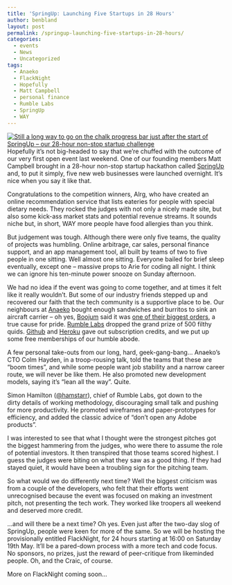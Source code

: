```yaml
---
title: 'SpringUp: Launching Five Startups in 28 Hours'
author: benbland
layout: post
permalink: /springup-launching-five-startups-in-28-hours/
categories:
  - events
  - News
  - Uncategorized
tags:
  - Anaeko
  - FlackNight
  - Hopefully
  - Matt Campbell
  - personal finance
  - Rumble Labs
  - SpringUp
  - WAY
---
```

[<img class="size-medium wp-image-346 alignleft" title="SpringUp_Team2" src="http://i1.wp.com/farsetlabs.org.uk/blog/wp-content/uploads/2012/04/SpringUp_Team2-200x300.jpg?fit=200%2C300" alt="Still a long way to go on the chalk progress bar just after the start of SpringUp – our 28-hour non-stop startup challenge" data-recalc-dims="1" />][1]Hopefully it&#8217;s not big-headed to say that we&#8217;re chuffed with the outcome of our very first open event last weekend. One of our founding members Matt Campbell brought in a 28-hour non-stop startup hackathon called [SpringUp][2] and, to put it simply, five new web businesses were launched overnight. It&#8217;s nice when you say it like that.

Congratulations to the competition winners, Alrg, who have created an online recommendation service that lists eateries for people with special dietary needs. They rocked the judges with not only a nicely made site, but also some kick-ass market stats and potential revenue streams. It sounds niche but, in short, WAY more people have food allergies than you think.

<!--more-->

But judgement was tough. Although there were only five teams, the quality of projects was humbling. Online arbitrage, car sales, personal finance support, and an app management tool, all built by teams of two to five people in one sitting. Well almost one sitting. Everyone bailed for brief sleep eventually, except one – massive props to Arie for coding all night. I think we can ignore his ten-minute power snooze on Sunday afternoon.

We had no idea if the event was going to come together, and at times it felt like it really wouldn&#8217;t. But some of our industry friends stepped up and recovered our faith that the tech community is a supportive place to be. Our neighbours at [Anaeko][3] bought enough sandwiches and burritos to sink an aircraft carrier – oh yes, [Boojum][4] said it was [one of their biggest orders][5], a true cause for pride. [Rumble Labs][6] dropped the grand prize of 500 filthy quids. [Github][7] and [Heroku][8] gave out subscription credits, and we put up some free memberships of our humble abode.

A few personal take-outs from our long, hard, geek-gang-bang&#8230; Anaeko&#8217;s CTO Colm Hayden, in a troop-rousing talk, told the teams that these are &#8220;boom times&#8221;, and while some people want job stability and a narrow career route, we will never be like them. He also promoted new development models, saying it&#8217;s &#8220;lean all the way&#8221;. Quite.

Simon Hamilton ([@hamstarr][9]), chief of Rumble Labs, got down to the dirty details of working methodology, discouraging small talk and pushing for more productivity. He promoted wireframes and paper-prototypes for efficiency, and added the classic advice of &#8220;don&#8217;t open any Adobe products&#8221;.

I was interested to see that what I thought were the strongest pitches got the biggest hammering from the judges, who were there to assume the role of potential investors. It then transpired that those teams scored highest. I guess the judges were biting on what they saw as a good thing. If they had stayed quiet, it would have been a troubling sign for the pitching team.

So what would we do differently next time? Well the biggest criticism was from a couple of the developers, who felt that their efforts went unrecognised because the event was focused on making an investment pitch, not presenting the tech work. They worked like troopers all weekend and deserved more credit.

&#8230;and will there be a next time? Oh yes. Even just after the two-day slog of SpringUp, people were keen for more of the same. So we will be hosting the provisionally entitled FlackNight, for 24 hours starting at 16:00 on Saturday 19th May. It&#8217;ll be a pared-down process with a more tech and code focus. No sponsors, no prizes, just the reward of peer-critique from likeminded people. Oh, and the Craic, of course.

More on FlackNight coming soon&#8230;

 [1]: http://i0.wp.com/farsetlabs.org.uk/blog/wp-content/uploads/2012/04/SpringUp_Team2.jpg
 [2]: http://springup.co/
 [3]: http://www.anaeko.com/
 [4]: http://www.boojummex.com/
 [5]: http://twitter.com/#!/boojum_belfast/status/194703225130201088
 [6]: http://rumblelabs.com/
 [7]: https://github.com/
 [8]: http://www.heroku.com/
 [9]: http://twitter.com/#!/hamstarr/
